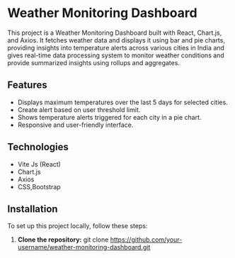 # Weather Monitoring Dashboard

This project is a Weather Monitoring Dashboard built with React, Chart.js, and Axios. It fetches weather data and displays it using bar and pie charts, providing insights into temperature alerts across various cities in India and gives real-time data processing system to monitor weather conditions and provide summarized insights using rollups and aggregates.


## Features

- Displays maximum temperatures over the last 5 days for selected cities.
- Create alert based on user threshold limit.
- Shows temperature alerts triggered for each city in a pie chart.
- Responsive and user-friendly interface.

## Technologies

- Vite Js (React)
- Chart.js
- Axios
- CSS,Bootstrap

## Installation

To set up this project locally, follow these steps:

1. **Clone the repository:**
   git clone https://github.com/your-username/weather-monitoring-dashboard.git
  
